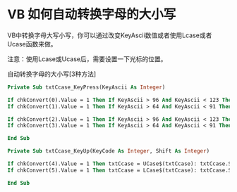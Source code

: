 # VB 如何自动转换字母的大小写

VB中转换字母大写小写，你可以通过改变KeyAscii数值或者使用Lcase或者Ucase函数来做。

注意：使用Lcase或Ucase后，需要设置一下光标的位置。

自动转换字母的大小写[3种方法]

```vb
Private Sub txtCcase_KeyPress(KeyAscii As Integer)

If chkConvert(0).Value = 1 Then If KeyAscii > 96 And KeyAscii < 123 Then KeyAscii = (KeyAscii And 223)
If chkConvert(1).Value = 1 Then If KeyAscii > 64 And KeyAscii < 91 Then KeyAscii = (KeyAscii Or 32)

If chkConvert(2).Value = 1 Then If KeyAscii > 96 And KeyAscii < 123 Then KeyAscii = KeyAscii + 32
If chkConvert(3).Value = 1 Then If KeyAscii > 64 And KeyAscii < 91 Then KeyAscii = KeyAscii - 32

End Sub

Private Sub txtCcase_KeyUp(KeyCode As Integer, Shift As Integer)

If chkConvert(4).Value = 1 Then txtCcase = UCase$(txtCcase): txtCcase.SelStart = Len(txtCcase)
If chkConvert(5).Value = 1 Then txtCcase = LCase$(txtCcase): txtCcase.SelStart = Len(txtCcase)

End Sub
```



